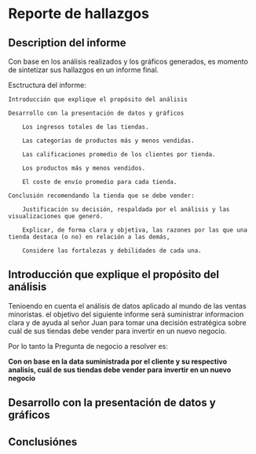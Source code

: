 # Reporte de hallazgos

## Description del informe

Con base en los análisis realizados y los gráficos generados, es momento de sintetizar sus hallazgos en un informe final.

Esctructura del informe:

    Introducción que explique el propósito del análisis

    Desarrollo con la presentación de datos y gráficos

        Los ingresos totales de las tiendas.

        Las categorías de productos más y menos vendidas.

        Las calificaciones promedio de los clientes por tienda.

        Los productos más y menos vendidos.

        El coste de envío promedio para cada tienda.

    Conclusión recomendando la tienda que se debe vender:

        Justificación su decisión, respaldada por el análisis y las visualizaciones que generó.

        Explicar, de forma clara y objetiva, las razones por las que una tienda destaca (o no) en relación a las demás,

        Considere las fortalezas y debilidades de cada una.

## Introducción que explique el propósito del análisis

Tenioendo en cuenta el análisis de datos aplicado al mundo de las ventas minoristas. el objetivo del siguiente informe será
suministrar informacion clara y de ayuda al señor Juan para tomar una decisión estratégica sobre cuál de sus tiendas debe
vender para invertir en un nuevo negocio.

Por lo tanto la Pregunta de negocio a resolver es:

 **Con on base en la data suministrada por el cliente y su respectivo analisis, cuál de sus tiendas debe vender para**
 **invertir en un nuevo negocio**

## Desarrollo con la presentación de datos y gráficos

## Conclusiónes
